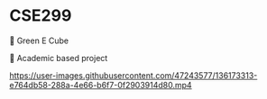 # CSE299
🌱 Green E Cube

📗 Academic based project


https://user-images.githubusercontent.com/47243577/136173313-e764db58-288a-4e66-b6f7-0f2903914d80.mp4

